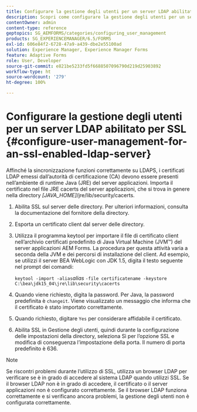 ```yaml
---
title: Configurare la gestione degli utenti per un server LDAP abilitato per SSL
description: Scopri come configurare la gestione degli utenti per un server LDAP abilitato per SSL per garantire il corretto funzionamento della sincronizzazione su LDAPS.
contentOwner: admin
content-type: reference
geptopics: SG_AEMFORMS/categories/configuring_user_management
products: SG_EXPERIENCEMANAGER/6.5/FORMS
exl-id: 606e84f2-6728-47a9-a439-dbe2e55100ad
solution: Experience Manager, Experience Manager Forms
feature: Adaptive Forms
role: User, Developer
source-git-commit: e821be5233fd5f6688507096790d219d25903892
workflow-type: ht
source-wordcount: '279'
ht-degree: 100%

---
```


# Configurare la gestione degli utenti per un server LDAP abilitato per SSL {#configure-user-management-for-an-ssl-enabled-ldap-server}

Affinché la sincronizzazione funzioni correttamente su LDAPS, i certificati LDAP emessi dall’autorità di certificazione (CA) devono essere presenti nell’ambiente di runtime Java (JRE) del server applicazioni. Importa il certificato nel file JRE cacerts del server applicazioni, che si trova in genere nella directory *[JAVA_HOME]*/jre/lib/security/cacerts.

1. Abilita SSL sul server delle directory. Per ulteriori informazioni, consulta la documentazione del fornitore della directory.
1. Esporta un certificato client dal server delle directory.
1. Utilizza il programma keytool per importare il file di certificato client nell’archivio certificati predefinito di Java Virtual Machine (JVM™) del server applicazioni AEM Forms. La procedura per questa attività varia a seconda della JVM e dei percorsi di installazione del client. Ad esempio, se utilizzi il server BEA WebLogic con JDK 1.5, digita il testo seguente nel prompt dei comandi:

   `keytool -import -alias`*alias* `-file certificatename -keystore C:\bea\jdk15_04\jre\lib\security\cacerts`

1. Quando viene richiesto, digita la password. Per Java, la password predefinita è `changeit`. Viene visualizzato un messaggio che informa che il certificato è stato importato correttamente.
1. Quando richiesto, digitare `Yes` per considerare affidabile il certificato.
1. Abilita SSL in Gestione degli utenti, quindi durante la configurazione delle impostazioni della directory, seleziona Sì per l’opzione SSL e modifica di conseguenza l’impostazione della porta. Il numero di porta predefinito è 636.

>[!NOTE]
>
>Se riscontri problemi durante l’utilizzo di SSL, utilizza un browser LDAP per verificare se è in grado di accedere al sistema LDAP quando utilizzi SSL. Se il browser LDAP non è in grado di accedere, il certificato o il server applicazioni non è configurato correttamente. Se il browser LDAP funziona correttamente e si verificano ancora problemi, la gestione degli utenti non è configurata correttamente.
